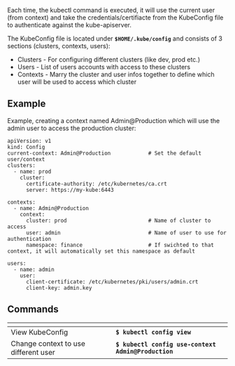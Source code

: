 Each time, the kubectl command is executed, it will use the current user (from context) and take the credentials/certifiacte from the KubeConfig file to authenticate against the kube-apiserver.

The KubeConfig file is located under **`$HOME/.kube/config`** and consists of 3 sections (clusters, contexts, users):

-   Clusters - For configuring different clusters (like dev, prod etc.)
-   Users - List of users accounts with access to these clusters
-   Contexts - Marry the cluster and user infos together to define which user will be used to access which cluster

## Example

Example, creating a context named Admin@Production which will use the admin user to access the production cluster:

```
apiVersion: v1
kind: Config
current-context: Admin@Production            # Set the default user/context
clusters:
  - name: prod
    cluster:
      certificate-authority: /etc/kubernetes/ca.crt
      server: https://my-kube:6443

contexts:
  - name: Admin@Production
    context:
      cluster: prod                          # Name of cluster to access
      user: admin                            # Name of user to use for authentication
      namespace: finance                     # If swichted to that context, it will automatically set this namespace as default

users:
  - name: admin
    user:
      client-certificate: /etc/kubernetes/pki/users/admin.crt
      client-key: admin.key
```

## Commands

<table data-header-hidden><thead><tr><th width="224"></th><th></th></tr></thead><tbody><tr><td>View KubeConfig</td><td><strong><code>$ kubectl config view</code></strong></td></tr><tr><td>Change context to use different user</td><td><strong><code>$ kubectl config use-context Admin@Production</code></strong></td></tr></tbody></table>
